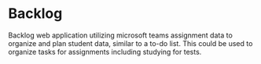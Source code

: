 # Backlog
Backlog web application utilizing microsoft teams assignment data to organize and plan student data, similar to a to-do list.
This could be used to organize tasks for assignments including studying for tests.
